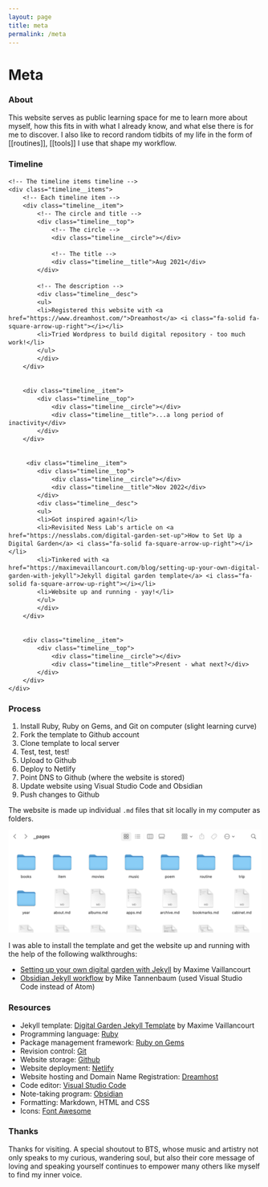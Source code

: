 ```yaml
---
layout: page
title: meta
permalink: /meta
---
```


<h1>Meta</h1>

### About

This website serves as public learning space for me to learn more about myself, how this fits in with what I already know, and what else there is for me to discover. I also like to record random tidbits of my life in the form of [[routines]], [[tools]] I use that shape my workflow. 

### Timeline

<div class="timeline">
    <!-- Left vertical line -->
    <div class="timeline__line"></div>

    <!-- The timeline items timeline -->
    <div class="timeline__items">
        <!-- Each timeline item -->
        <div class="timeline__item">
            <!-- The circle and title -->
            <div class="timeline__top">
                <!-- The circle -->
                <div class="timeline__circle"></div>

                <!-- The title -->
                <div class="timeline__title">Aug 2021</div>
            </div>

            <!-- The description -->
            <div class="timeline__desc">
            <ul>
            <li>Registered this website with <a href="https://www.dreamhost.com/">Dreamhost</a> <i class="fa-solid fa-square-arrow-up-right"></i></li>
            <li>Tried Wordpress to build digital repository - too much work!</li>
            </ul>
            </div>
        </div>

        
        <div class="timeline__item">
            <div class="timeline__top">
                <div class="timeline__circle"></div>
                <div class="timeline__title">...a long period of inactivity</div>
            </div>
        </div>


         <div class="timeline__item">
            <div class="timeline__top">
                <div class="timeline__circle"></div>
                <div class="timeline__title">Nov 2022</div>
            </div>
            <div class="timeline__desc">
            <ul>
            <li>Got inspired again!</li>
            <li>Revisited Ness Lab's article on <a href="https://nesslabs.com/digital-garden-set-up">How to Set Up a Digital Garden</a> <i class="fa-solid fa-square-arrow-up-right"></i></li>
            <li>Tinkered with <a href="https://maximevaillancourt.com/blog/setting-up-your-own-digital-garden-with-jekyll">Jekyll digital garden template</a> <i class="fa-solid fa-square-arrow-up-right"></i></li>
            <li>Website up and running - yay!</li>
            </ul>
            </div>
        </div>


        <div class="timeline__item">
            <div class="timeline__top">
                <div class="timeline__circle"></div>
                <div class="timeline__title">Present - what next?</div>
            </div>
        </div>
    </div>
</div>

### Process

1. Install Ruby, Ruby on Gems, and Git on computer (slight learning curve)
2. Fork the template to Github account
3. Clone template to local server
4. Test, test, test!
5. Upload to Github 
6. Deploy to Netlify
7. Point DNS to Github (where the website is stored)
8. Update website using Visual Studio Code and Obsidian
9. Push changes to Github

The website is made up individual `.md` files that sit locally in my computer as folders. 

<img src="/assets/site-folders.png" alt="This website is organised by local folders">

I was able to install the template and get the website up and running with the help of the following walkthroughs:  

- [Setting up your own digital garden with Jekyll](https://maximevaillancourt.com/blog/setting-up-your-own-digital-garden-with-jekyll) <i class="fa-solid fa-square-arrow-up-right"></i> by Maxime Vaillancourt
- [Obsidian Jekyll workflow](https://refinedmind.co/obsidian-jekyll-workflow) <i class="fa-solid fa-square-arrow-up-right"></i> by Mike Tannenbaum (used Visual Studio Code instead of Atom)

### Resources

- Jekyll template: [Digital Garden Jekyll Template](https://github.com/maximevaillancourt/digital-garden-jekyll-template) <i class="fa-solid fa-square-arrow-up-right"></i> by Maxime Vaillancourt
- Programming language: [Ruby](https://www.ruby-lang.org/en/) <i class="fa-solid fa-square-arrow-up-right"></i>
- Package management framework: [Ruby on Gems](https://rubygems.org/) <i class="fa-solid fa-square-arrow-up-right"></i>
- Revision control: [Git](https://git-scm.com/downloads) <i class="fa-solid fa-square-arrow-up-right"></i>
- Website storage: [Github](https://github.com/) <i class="fa-solid fa-square-arrow-up-right"></i>
- Website deployment: [Netlify](https://www.netlify.com/?utm_medium=paid_search&utm_source=google&utm_campaign=12755510784&utm_term=netlify%20hosting) <i class="fa-solid fa-square-arrow-up-right"></i>
- Website hosting and Domain Name Registration: [Dreamhost](https://www.dreamhost.com/) <i class="fa-solid fa-square-arrow-up-right"></i>
- Code editor: [Visual Studio Code](https://code.visualstudio.com/) <i class="fa-solid fa-square-arrow-up-right"></i>
- Note-taking program: [Obsidian](https://obsidian.md/) <i class="fa-solid fa-square-arrow-up-right"></i>
- Formatting: Markdown, HTML and CSS
- Icons: [Font Awesome](https://fontawesome.com/) <i class="fa-solid fa-square-arrow-up-right"></i>

### Thanks

Thanks for visiting. A special shoutout to BTS, whose music and artistry not only speaks to my curious, wandering soul, but also their core message of loving and speaking yourself continues to empower many others like myself to find my inner voice. 

<style>
  .wrapper {
    max-width: 58em;
  }
</style>